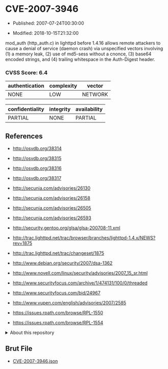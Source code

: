# CVE-2007-3946

- Published: 2007-07-24T00:30:00

- Modified: 2018-10-15T21:32:00

mod_auth (http_auth.c) in lighttpd before 1.4.16 allows remote attackers to cause a denial of service (daemon crash) via unspecified vectors involving (1) a memory leak, (2) use of md5-sess without a cnonce, (3) base64 encoded strings, and (4) trailing whitespace in the Auth-Digest header.

### CVSS Score: **6.4**

| authentication | complexity | vector |
| --- | --- | --- |
| NONE | LOW | NETWORK |

| confidentiality | integrity | availability |
| --- | --- | --- |
| PARTIAL | NONE | PARTIAL |

## References

* http://osvdb.org/38314

* http://osvdb.org/38315

* http://osvdb.org/38316

* http://osvdb.org/38317

* http://secunia.com/advisories/26130

* http://secunia.com/advisories/26158

* http://secunia.com/advisories/26505

* http://secunia.com/advisories/26593

* http://security.gentoo.org/glsa/glsa-200708-11.xml

* http://trac.lighttpd.net/trac/browser/branches/lighttpd-1.4.x/NEWS?rev=1875

* http://trac.lighttpd.net/trac/changeset/1875

* http://www.debian.org/security/2007/dsa-1362

* http://www.novell.com/linux/security/advisories/2007_15_sr.html

* http://www.securityfocus.com/archive/1/474131/100/0/threaded

* http://www.securityfocus.com/bid/24967

* http://www.vupen.com/english/advisories/2007/2585

* https://issues.rpath.com/browse/RPL-1550

* https://issues.rpath.com/browse/RPL-1554

<details>
<summary>About this repository</summary> 

  This repository is part of the project [Live Hack CVE](https://github.com/Live-Hack-CVE). Main website can be found [www.live-hack.org](https://www.live-hack.org) 
  
  Made by [Sn0wAlice](https://github.com/Sn0wAlice) for the people that care about security and need to have a feed of the latest CVEs. Hope you enjoy it, don't forget to star the repo and follow me on [Twitter](https://twitter.com/Sn0wAlice) and [Github](https://github.com/Sn0wAlice). And that is my [personnal website](https://www.alice-snow.me/)

  - [Home Page](https://github.com/Live-Hack-CVE)
  - [Framework](https://github.com/Live-Hack-CVE/cve-framework)
  - [CVE database](https://github.com/Live-Hack-CVE/full_database)
  - [Changelog](https://github.com/Live-Hack-CVE/Changelog)
</details>

## Brut File

* [CVE-2007-3946.json](https://raw.githubusercontent.com/Live-Hack-CVE/full_database/main/cves/2007/CVE-2007-3946.json)

